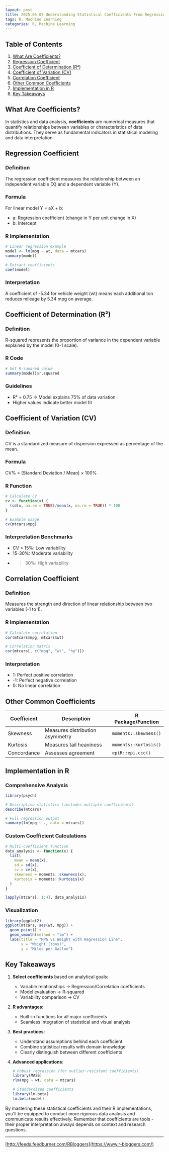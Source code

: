 ```yaml
---
layout: post
title: 2025.05.05 Understanding Statistical Coefficients From Regression to Variation  
tags: R, Machine Learning
categories: R, Machine Learning
---
```

## Table of Contents
1. [What Are Coefficients?](#what-are-coefficients)
2. [Regression Coefficient](#regression-coefficient)
3. [Coefficient of Determination (R²)](#coefficient-of-determination)
4. [Coefficient of Variation (CV)](#coefficient-of-variation)
5. [Correlation Coefficient](#correlation-coefficient)
6. [Other Common Coefficients](#other-common-coefficients)
7. [Implementation in R](#implementation-in-r)
8. [Key Takeaways](#key-takeaways)

## What Are Coefficients?

In statistics and data analysis, **coefficients** are numerical measures that quantify relationships between variables or characteristics of data distributions. They serve as fundamental indicators in statistical modeling and data interpretation.

## Regression Coefficient

### Definition
The regression coefficient measures the relationship between an independent variable (X) and a dependent variable (Y).

### Formula
For linear model Y = aX + b:
- a: Regression coefficient (change in Y per unit change in X)
- b: Intercept

### R Implementation
```r
# Linear regression example
model <- lm(mpg ~ wt, data = mtcars)
summary(model)

# Extract coefficients
coef(model)
```

### Interpretation
A coefficient of -5.34 for vehicle weight (wt) means each additional ton reduces mileage by 5.34 mpg on average.

## Coefficient of Determination (R²)

### Definition
R-squared represents the proportion of variance in the dependent variable explained by the model (0-1 scale).

### R Code
```r
# Get R-squared value
summary(model)$r.squared
```

### Guidelines
- R² = 0.75 → Model explains 75% of data variation
- Higher values indicate better model fit

## Coefficient of Variation (CV)

### Definition
CV is a standardized measure of dispersion expressed as percentage of the mean.

### Formula
CV% = (Standard Deviation / Mean) × 100%

### R Function
```r
# Calculate CV
cv <- function(x) {
  (sd(x, na.rm = TRUE)/mean(x, na.rm = TRUE)) * 100
}

# Example usage
cv(mtcars$mpg)
```

### Interpretation Benchmarks
- CV < 15%: Low variability
- 15-30%: Moderate variability
- >30%: High variability

## Correlation Coefficient

### Definition
Measures the strength and direction of linear relationship between two variables (-1 to 1).

### R Implementation
```r
# Calculate correlation
cor(mtcars$mpg, mtcars$wt)

# Correlation matrix
cor(mtcars[, c("mpg", "wt", "hp")])
```

### Interpretation
- 1: Perfect positive correlation
- -1: Perfect negative correlation
- 0: No linear correlation

## Other Common Coefficients

| Coefficient | Description | R Package/Function |
|-------------|-------------|---------------------|
| Skewness | Measures distribution asymmetry | `moments::skewness()` |
| Kurtosis | Measures tail heaviness | `moments::kurtosis()` |
| Concordance | Assesses agreement | `epiR::epi.ccc()` |

## Implementation in R

### Comprehensive Analysis
```r
library(psych)

# Descriptive statistics (includes multiple coefficients)
describe(mtcars)

# Full regression output
summary(lm(mpg ~ ., data = mtcars))
```

### Custom Coefficient Calculations
```r
# Multi-coefficient function
data_analysis <- function(x) {
  list(
    mean = mean(x),
    sd = sd(x),
    cv = cv(x),
    skewness = moments::skewness(x),
    kurtosis = moments::kurtosis(x)
  )
}

lapply(mtcars[, 1:4], data_analysis)
```

### Visualization
```r
library(ggplot2)
ggplot(mtcars, aes(wt, mpg)) + 
  geom_point() + 
  geom_smooth(method = "lm") +
  labs(title = "MPG vs Weight with Regression Line",
       x = "Weight (tons)",
       y = "Miles per Gallon")
```

## Key Takeaways

1. **Select coefficients** based on analytical goals:
   - Variable relationships → Regression/Correlation coefficients
   - Model evaluation → R-squared
   - Variability comparison → CV

2. **R advantages**:
   - Built-in functions for all major coefficients
   - Seamless integration of statistical and visual analysis

3. **Best practices**:
   - Understand assumptions behind each coefficient
   - Combine statistical results with domain knowledge
   - Clearly distinguish between different coefficients

4. **Advanced applications**:
   ```r
   # Robust regression (for outlier-resistant coefficients)
   library(MASS)
   rlm(mpg ~ wt, data = mtcars)
   
   # Standardized coefficients
   library(lm.beta)
   lm.beta(model)
   ```

By mastering these statistical coefficients and their R implementations, you'll be equipped to conduct more rigorous data analysis and communicate results effectively. Remember that coefficients are tools - their proper interpretation always depends on context and research questions.

---
[http://feeds.feedburner.com/RBloggers](https://www.r-bloggers.com/)
